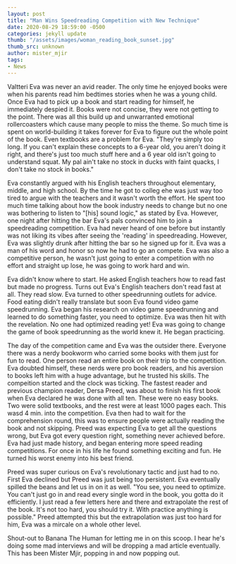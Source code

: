 ```yaml
---
layout: post
title: "Man Wins Speedreading Competition with New Technique"
date: 2020-08-29 18:59:00 -0500
categories: jekyll update
thumb: "/assets/images/woman_reading_book_sunset.jpg"
thumb_src: unknown
author: mister_mjir
tags:
- News
---
```


Valtteri Eva was never an avid reader. The only time he enjoyed books were when his parents read him bedtimes stories when he was a young child. Once Eva had to
pick up a book and start reading for himself, he immediately despied it. Books were not concise, they were not getting to the point. There was all this build up
and unwarranted emotional rollercoasters which cause many people to miss the theme. So much time is spent on world-building it takes forever for Eva to figure out
the whole point of the book. Even textbooks are a problem for Eva. "They're simply too long. If you can't explain these concepts to a 6-year old, you aren't doing
it right, and there's just too much stuff here and a 6 year old isn't going to understand squat. My pal ain't take no stock in ducks with faint quacks, I don't take
no stock in books."

Eva constantly argued with his English teachers throughout elementary, middle, and high school. By the time he got to colleg ehe was just way too tired to argue with
the teachers and it wasn't worth the effort. He spent too much time talking about how the book industry needs to change but no one was bothering to listen to "[his]
sound logic," as stated by Eva. However, one night after hitting the bar Eva's pals convinced him to join a speedreading competition. Eva had never heard of one
before but instantly was not liking its vibes after seeing the 'reading' in speedreading. However, Eva was slightly drunk after hitting the bar so he signed up for it.
Eva was a man of his word and honor so now he had to go an compete. Eva was also a competitive person, he wasn't just going to enter a competition with no effort
and straight up lose, he was going to work hard and win.

Eva didn't know where to start. He asked English teachers how to read fast but made no progress. Turns out Eva's English teachers don't read fast at all. They read slow.
Eva turned to other speedrunning outlets for advice. Food eating didn't really translate but soon Eva found video game speedrunning. Eva began his research on
video game speedrunning and learned to do something faster, you need to optimize. Eva was then hit with the revelation. No one had optimized reading yet! Eva was
going to change the game of book speedrunning as the world knew it. He began practicing.

The day of the competition came and Eva was the outsider there. Everyone there was a nerdy bookworm who carried some books with them just for fun to read. One
person read an entire book on their trip to the competition. Eva doubted himself, these nerds were pro book readers, and his aversion to books left him with a huge
advantage, but he trusted his skills. The compeition started and the clock was ticking. The fastest reader and previous champion reader, Dersa Preed, was about to
finish his first book when Eva declared he was done with all ten. These were no easy books. Two were solid textbooks, and the rest were at least 1000 pages each.
This wasd 4 min. into the competition. Eva then had to wait for the comprehension round, this was to ensure people were actually reading the book and not skipping.
Preed was expecting Eva to get all the questions wrong, but Eva got every question right, something never achieved before. Eva had just made history, and began
entering more speed reading competitions. For once in his life he found something exciting and fun. He turned his worst enemy into his best friend.

Preed was super curious on Eva's revolutionary tactic and just had to no. First Eva declined but Preed was just being too persistent. Eva eventually spilled the beans
and let us in on it as well. "You see, you need to optimize. You can't just go in and read every single word in the book, you gotta do it efficiently. I just read
a few letters here and there and extrapolate the rest of the book. It's not too hard, you should try it. With practice anything is possible." Preed attempted this
but the extrapolation was just too hard for him, Eva was a mircale on a whole other level.

Shout-out to Banana The Human for letting me in on this scoop. I hear he's doing some mad interviews and will be dropping a mad article eventually. This has been
Mister Mjir, popping in and now popping out.

